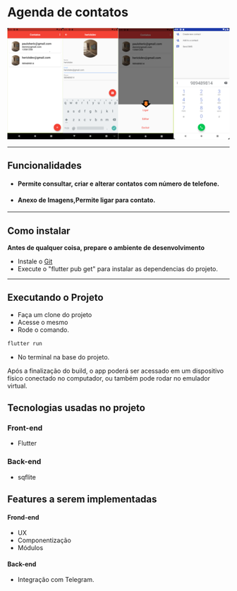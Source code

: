 
# Agenda de contatos

![](https://raw.githubusercontent.com/HerickJhones11/agenda_contatos/main/images/app_image2.png)


------------

## Funcionalidades

- #### Permite consultar, criar e alterar contatos com número de telefone.
- #### Anexo de Imagens,Permite ligar para contato.    
------------

## Como instalar
**Antes de qualquer coisa, prepare o ambiente de desenvolvimento** 
* Instale o [Git](https://git-scm.com/downloads "git")
* Execute o "flutter pub get" para instalar as dependencias do projeto. 
------------

## Executando o Projeto
* Faça um clone do projeto
* Acesse o mesmo
* Rode o comando.
 ```sh
flutter run
 ```
 * No terminal na base do projeto.

Após a finalização do build, o app poderá ser acessado em um dispositivo físico conectado no computador, ou também pode rodar no emulador virtual.


## Tecnologias usadas no projeto

### Front-end

- Flutter

### Back-end

- sqflite

## Features a serem implementadas
#### Frond-end

- UX
- Componentização
- Módulos

#### Back-end

- Integração com Telegram.
